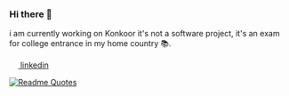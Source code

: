 ### Hi there 👋

i am currently working on Konkoor it's not a software project, it's an exam for college entrance in my home country 📚.

<a href="https://google.com" > <img height="16" width="16" src="https://cdn.simpleicons.org/linkedin" /> linkedin </a>
 
  
[![Readme Quotes](https://quotes-github-readme.vercel.app/api?type=horizontal&theme=dark)](https://github.com/piyushsuthar/github-readme-quotes)

